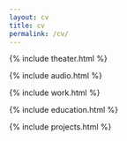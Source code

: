```yaml
---
layout: cv
title: cv
permalink: /cv/
---
```


{% include theater.html %}
    
{% include audio.html %}

{% include work.html %}

{% include education.html %}

{% include projects.html %}
